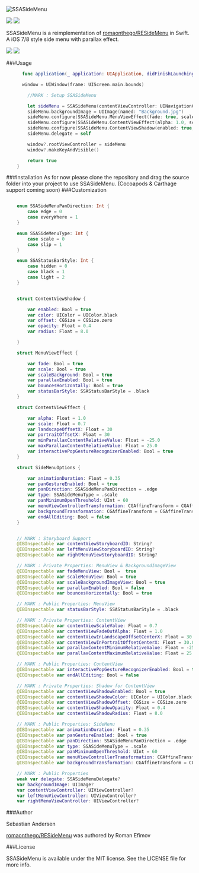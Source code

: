![SSASideMenu](https://github.com/SSA111/SSASideMenu/blob/master/SSASideMenuCover.png)

[![](http://img.shields.io/badge/iOS-8.0%2B-blue.svg)]() [![](http://img.shields.io/badge/Swift-3.0-blue.svg)]()

SSASideMenu is a reimplementation of
[romaonthego/RESideMenu](https://github.com/romaonthego/RESideMenu) in
Swift. A iOS 7/8 style side menu with parallax effect.  

![](https://github.com/SSA111/SSASideMenu/blob/master/LeftDemo.gif)
![](https://github.com/SSA111/SSASideMenu/blob/master/RightDemo.gif)


###Usage

```swift
      func application(_ application: UIApplication, didFinishLaunchingWithOptions launchOptions: [UIApplicationLaunchOptionsKey: Any]?) -> Bool {

      window = UIWindow(frame: UIScreen.main.bounds)

        //MARK : Setup SSASideMenu

        let sideMenu = SSASideMenu(contentViewController: UINavigationController(rootViewController: FirstViewController()), leftMenuViewController: LeftMenuViewController(), rightMenuViewController: RightMenuViewController())
        sideMenu.backgroundImage = UIImage(named: "Background.jpg")
        sideMenu.configure(SSASideMenu.MenuViewEffect(fade: true, scale: true, scaleBackground: false))
        sideMenu.configure(SSASideMenu.ContentViewEffect(alpha: 1.0, scale: 0.7))
        sideMenu.configure(SSASideMenu.ContentViewShadow(enabled: true, color: UIColor.black, opacity: 0.6, radius: 6.0))
        sideMenu.delegate = self

        window?.rootViewController = sideMenu
        window?.makeKeyAndVisible()

        return true
    }
```
###Installation
As for now please clone the repository and drag the source folder into your project to use SSASideMenu. (Cocoapods & Carthage
support coming soon)
###Customization
```swift

    enum SSASideMenuPanDirection: Int {
        case edge = 0
        case everyWhere = 1
    }

    enum SSASideMenuType: Int {
        case scale = 0
        case slip = 1
    }

    enum SSAStatusBarStyle: Int {
        case hidden = 0
        case black = 1
        case light = 2
    }


    struct ContentViewShadow {

        var enabled: Bool = true
        var color: UIColor = UIColor.black
        var offset: CGSize = CGSize.zero
        var opacity: Float = 0.4
        var radius: Float = 8.0

    }

    struct MenuViewEffect {

        var fade: Bool = true
        var scale: Bool = true
        var scaleBackground: Bool = true
        var parallaxEnabled: Bool = true
        var bouncesHorizontally: Bool = true
        var statusBarStyle: SSAStatusBarStyle = .black
    }

    struct ContentViewEffect {

        var alpha: Float = 1.0
        var scale: Float = 0.7
        var landscapeOffsetX: Float = 30
        var portraitOffsetX: Float = 30
        var minParallaxContentRelativeValue: Float = -25.0
        var maxParallaxContentRelativeValue: Float = 25.0
        var interactivePopGestureRecognizerEnabled: Bool = true
    }

    struct SideMenuOptions {

        var animationDuration: Float = 0.35
        var panGestureEnabled: Bool = true
        var panDirection: SSASideMenuPanDirection = .edge
        var type: SSASideMenuType = .scale
        var panMinimumOpenThreshold: UInt = 60
        var menuViewControllerTransformation: CGAffineTransform = CGAffineTransform.init(scaleX: 1.5, y: 1.5)
        var backgroundTransformation: CGAffineTransform = CGAffineTransform.init(scaleX: 1.7, y: 1.7)
        var endAllEditing: Bool = false
    }


    // MARK : Storyboard Support
    @IBInspectable var contentViewStoryboardID: String?
    @IBInspectable var leftMenuViewStoryboardID: String?
    @IBInspectable var rightMenuViewStoryboardID: String?

    // MARK : Private Properties: MenuView & BackgroundImageView
    @IBInspectable var fadeMenuView: Bool =  true
    @IBInspectable var scaleMenuView: Bool = true
    @IBInspectable var scaleBackgroundImageView: Bool = true
    @IBInspectable var parallaxEnabled: Bool = false
    @IBInspectable var bouncesHorizontally: Bool = true

    // MARK : Public Properties: MenuView
    @IBInspectable var statusBarStyle: SSAStatusBarStyle = .black

    // MARK : Private Properties: ContentView
    @IBInspectable var contentViewScaleValue: Float = 0.7
    @IBInspectable var contentViewFadeOutAlpha: Float = 1.0
    @IBInspectable var contentViewInLandscapeOffsetCenterX: Float = 30.0
    @IBInspectable var contentViewInPortraitOffsetCenterX: Float = 30.0
    @IBInspectable var parallaxContentMinimumRelativeValue: Float = -25.0
    @IBInspectable var parallaxContentMaximumRelativeValue: Float = 25.0

    // MARK : Public Properties: ContentView
    @IBInspectable var interactivePopGestureRecognizerEnabled: Bool = true
    @IBInspectable var endAllEditing: Bool = false

    // MARK : Private Properties: Shadow for ContentView
    @IBInspectable var contentViewShadowEnabled: Bool = true
    @IBInspectable var contentViewShadowColor: UIColor = UIColor.black
    @IBInspectable var contentViewShadowOffset: CGSize = CGSize.zero
    @IBInspectable var contentViewShadowOpacity: Float = 0.4
    @IBInspectable var contentViewShadowRadius: Float = 8.0

    // MARK : Public Properties: SideMenu
    @IBInspectable var animationDuration: Float = 0.35
    @IBInspectable var panGestureEnabled: Bool = true
    @IBInspectable var panDirection: SSASideMenuPanDirection = .edge
    @IBInspectable var type: SSASideMenuType = .scale
    @IBInspectable var panMinimumOpenThreshold: UInt = 60
    @IBInspectable var menuViewControllerTransformation: CGAffineTransform = CGAffineTransform(scaleX: 1.5, y:1.5)
    @IBInspectable var backgroundTransformation: CGAffineTransform = CGAffineTransform(scaleX: 1.7, y:1.7)

    // MARK : Public Properties
    weak var delegate: SSASideMenuDelegate?
    var backgroundImage: UIImage?
    var contentViewController: UIViewController?
    var leftMenuViewController: UIViewController?
    var rightMenuViewController: UIViewController?
```

###Author

Sebastian Andersen

[romaonthego/RESideMenu](https://github.com/romaonthego/RESideMenu) was
authored by Roman Efimov

###License

SSASideMenu is available under the MIT license. See the LICENSE file for more info.
